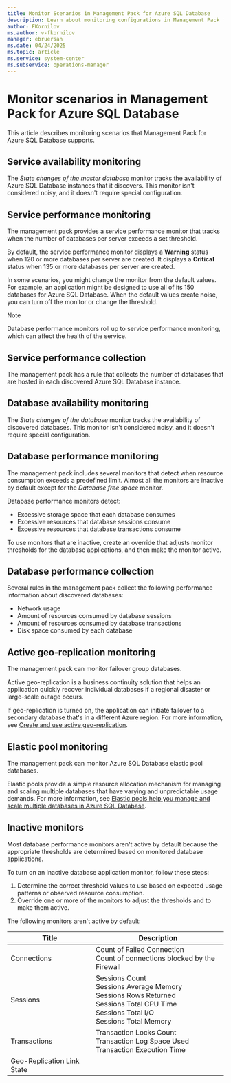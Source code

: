 ```yaml
---
title: Monitor Scenarios in Management Pack for Azure SQL Database
description: Learn about monitoring configurations in Management Pack for Azure SQL Database.
author: FKornilov
ms.author: v-fkornilov
manager: ebruersan
ms.date: 04/24/2025
ms.topic: article
ms.service: system-center
ms.subservice: operations-manager
---
```


# Monitor scenarios in Management Pack for Azure SQL Database

This article describes monitoring scenarios that Management Pack for Azure SQL Database supports.

## Service availability monitoring

The *State changes of the master database* monitor tracks the availability of Azure SQL Database instances that it discovers. This monitor isn't considered noisy, and it doesn't require special configuration.

## Service performance monitoring

The management pack provides a service performance monitor that tracks when the number of databases per server exceeds a set threshold.

By default, the service performance monitor displays a **Warning** status when 120 or more databases per server are created. It displays a **Critical** status when 135 or more databases per server are created.

In some scenarios, you might change the monitor from the default values. For example, an application might be designed to use all of its 150 databases for Azure SQL Database. When the default values create noise, you can turn off the monitor or change the threshold.

> [!NOTE]
> Database performance monitors roll up to service performance monitoring, which can affect the health of the service.

## Service performance collection

The management pack has a rule that collects the number of databases that are hosted in each discovered Azure SQL Database instance.

## Database availability monitoring

The *State changes of the database* monitor tracks the availability of discovered databases. This monitor isn't considered noisy, and it doesn't require special configuration.

## Database performance monitoring

The management pack includes several monitors that detect when resource consumption exceeds a predefined limit. Almost all the monitors are inactive by default except for the *Database free space* monitor.

Database performance monitors detect:

- Excessive storage space that each database consumes
- Excessive resources that database sessions consume
- Excessive resources that database transactions consume

To use monitors that are inactive, create an override that adjusts monitor thresholds for the database applications, and then make the monitor active.

## Database performance collection

Several rules in the management pack collect the following performance information about discovered databases:

- Network usage
- Amount of resources consumed by database sessions
- Amount of resources consumed by database transactions
- Disk space consumed by each database

## Active geo-replication monitoring

The management pack can monitor failover group databases.

Active geo-replication is a business continuity solution that helps an application quickly recover individual databases if a regional disaster or large-scale outage occurs.

If geo-replication is turned on, the application can initiate failover to a secondary database that's in a different Azure region. For more information, see [Create and use active geo-replication](/azure/azure-sql/database/active-geo-replication-overview).

## Elastic pool monitoring

The management pack can monitor Azure SQL Database elastic pool databases.

Elastic pools provide a simple resource allocation mechanism for managing and scaling multiple databases that have varying and unpredictable usage demands. For more information, see [Elastic pools help you manage and scale multiple databases in Azure SQL Database](/azure/azure-sql/database/elastic-pool-overview).

## Inactive monitors

Most database performance monitors aren't active by default because the appropriate thresholds are determined based on monitored database applications.

To turn on an inactive database application  monitor, follow these steps:

1. Determine the correct threshold values to use based on expected usage patterns or observed resource consumption.
1. Override one or more of the monitors to adjust the thresholds and to make them active.

The following monitors aren't active by default:

|Title|Description|
|-|-|
|Connections| Count of Failed Connection <br> Count of connections blocked by the Firewall|
|Sessions| Sessions Count <br> Sessions Average Memory <br> Sessions Rows Returned <br> Sessions Total CPU Time <br> Sessions Total I/O <br>  Sessions Total Memory|
|Transactions| Transaction Locks Count <br> Transaction Log Space Used <br> Transaction Execution Time|
|Geo-Replication Link State||

